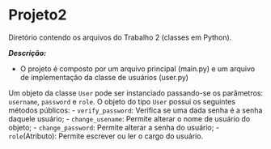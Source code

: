 # Projeto2
  Diretório contendo os arquivos do Trabalho 2 (classes em Python).

  ***Descrição:***
  - O projeto é composto por um arquivo principal (main.py) e um arquivo de implementação da classe de usuários (user.py)

  Um objeto da classe `User` pode ser instanciado passando-se os parâmetros: `username`, `password` e `role`. O objeto do tipo `User` possui os seguintes métodos públicos:
    - ```verify_password```: Verifica se uma dada senha é a senha daquele usuário;
    - ```change_usename```: Permite alterar o nome de usuário do objeto;
    - ```change_password```: Permite alterar a senha do usuário;
    - ```role```(Atributo): Permite escrever ou ler o cargo do usuário.
